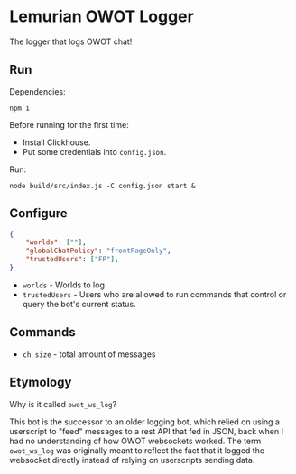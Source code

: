 # Lemurian OWOT Logger

The logger that logs OWOT chat!

## Run
Dependencies:
```
npm i
```

Before running for the first time:

* Install Clickhouse.
* Put some credentials into `config.json`.

Run:
```
node build/src/index.js -C config.json start &
```

## Configure
```json
{
    "worlds": [""],
    "globalChatPolicy": "frontPageOnly",
    "trustedUsers": ["FP"],
}
```

* `worlds` - Worlds to log
* `trustedUsers` - Users who are allowed to run commands that control or
  query the bot's current status.

## Commands

* `ch size` - total amount of messages

## Etymology

Why is it called `owot_ws_log`?

This bot is the successor to an older logging bot, which relied on using a
userscript to "feed" messages to a rest API that fed in JSON, back when I
had no understanding of how OWOT websockets worked. The term `owot_ws_log`
was originally meant to reflect the fact that it logged the websocket directly
instead of relying on userscripts sending data.
